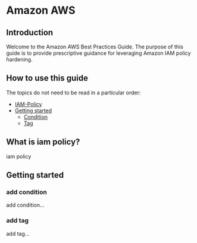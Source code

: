 # Amazon AWS

## Introduction

Welcome to the Amazon AWS Best Practices Guide. The purpose of this guide is to provide prescriptive guidance for leveraging Amazon IAM policy hardening.

## How to use this guide

The topics do not need to be read in a particular order:

* [IAM-Policy](#what-is-iam-policy?)
* [Getting started](#getting-started)
    * [Condition](#add-condition)
    * [Tag](#add-tag)


## What is iam policy?

iam policy

## Getting started

### add condition

add condition...

### add tag

add tag...

